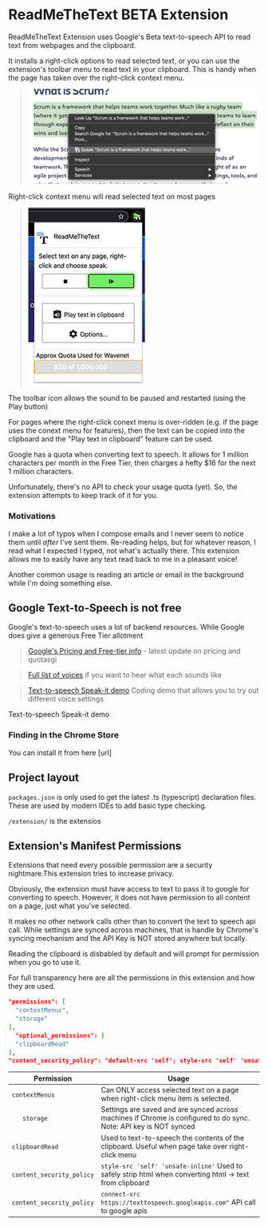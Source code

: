 # ReadMeTheText BETA Extension
ReadMeTheText Extension uses Google's Beta text-to-speech API to read text from webpages and the clipboard.

It installs a right-click options to read selected text, or you can use the extension's toolbar menu to read text in your clipboard. This is handy when the page has taken over the right-click context menu.

>  ![Demo of selected text feature ](./assets/example-playing-selected-text.png)
 
 Right-click context menu will read selected text on most pages

>  ![Demo of selected Chrome toolbar feature ](./assets/example-toolbar-ui.png)
>

The toolbar icon allows the sound to be paused and restarted (using the Play button)

For pages where the right-click conext menu is over-ridden (e.g. if the page uses the conext menu for features), 
then the text can be copied into the clipboard and the "Play text in clipboard" feature can be used.

Google has a quota when converting text to speech. It allows for 1 million characters per month
in the Free Tier, then charges a hefty $16 for the next 1 million characters.

Unfortunately, there's no API to check your usage quota (yet). So, the extension attempts to keep track of it for you.

### Motivations
I make a lot of typos when I compose emails and I never seem to notice them until _after_ I've sent them. 
Re-reading helps, but for whatever reason, I read what I expected I typed, not what's actually
there. This extension allows me to easily have any text read back to me in a pleasant voice!

Another common usage is reading an article or email in the background while I'm doing something else.

## Google Text-to-Speech is not free
Google's text-to-speech uses a lot of backend resources. While Google does give a generous Free Tier allotment

>  [Google's Pricing and Free-tier info](https://cloud.google.com/text-to-speech/pricing) - latest update on pricing and quotasgi

>  [Full list of voices](https://cloud.google.com/text-to-speech/docs/voices) if you want to hear what each sounds like

>  [Text-to-speech Speak-it demo](https://cloud.google.com/text-to-speech#section-2) Coding demo that allows you to try out different voice settings 

Text-to-speech Speak-it demo


### Finding in the Chrome Store

You can install it from here [url]



## Project layout

`packages.json` is only used to get the latest .ts (typescript) declaration files. These are used by modern IDEs to add basic type checking.

`/extension/` is the extensios

## Extension's Manifest Permissions

Extensions that need every possible permission are a security nightmare.This extension tries to increase privacy.

Obviously, the extension must have access to text to pass it to google for converting to speech. 
However, it does not have permission to all content on a page, just what you've selected.

It makes no other network calls other than to convert the text to speech api call. While settings are synced across machines,
that is handle by Chrome's syncing mechanism and the API Key is NOT stored anywhere but locally.

Reading the clipboard is disbabled by default and will prompt for permission when you go to use it.

For full transparency here are all the permissions in this extension and how they are used.

```json
"permissions": [
  "contextMenus", 
  "storage"
],
  "optional_permissions": [
  "clipboardRead"
],
"content_security_policy": "default-src 'self'; style-src 'self' 'unsafe-inline'; connect-src https://texttospeech.googleapis.com"
```

|   Permission   | Usage                      |
|----------------|----------------------------|
|`contextMenus`  | Can ONLY access selected text on a page when right-click menu item is selected.|
|`   storage`    | Settings are saved and are synced across machines if Chrome is configured to do sync. Note: API key is NOT synced|
|`clipboardRead` | Used to text-to-speech the contents of the clipboard. Useful when page take over right-click menu|
|`content_security_policy`|   `style-src 'self' 'unsafe-inline'` Used to safely strip html when converting html -> text from clipboard |
|`content_security_policy`|   `connect-src https://texttospeech.googleapis.com"` API call to google apis |




